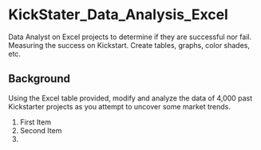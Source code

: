 # KickStater_Data_Analysis_Excel
Data Analyst on Excel projects to determine if they are successful nor fail. Measuring the success on Kickstart.
Create tables, graphs, color shades, etc. 
## Background

Using the Excel table provided, modify and analyze the data of 4,000 past Kickstarter projects as you attempt to uncover some market trends.

1. First Item
2. Second Item
3. 
